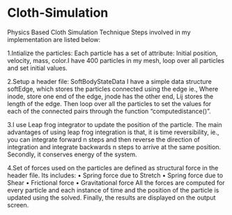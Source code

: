 # Cloth-Simulation
Physics Based Cloth Simulation
Technique
Steps involved in my implementation are listed below: 

1.Intialize the particles:
Each particle has a set of attribute: Initial position, velocity, mass, color.I have 400 particles in my mesh, loop over all particles and set initial values.
  
2.Setup a header file: SoftBodyStateData
I have a simple data structure softEdge, which stores the particles connected using the edge ie.,
Where inode, store one end of the edge, jnode has the other end, Lij stores the length of the edge. Then loop over all the particles to set the values for each of the connected pairs through the function “computedistance()”.

3.I use Leap frog integrator to update the position of the particle.
The main advantages of using leap frog integration is that, it is time reversibility, ie., you can integrate forward n steps and then reverse the direction of integration and integrate backwards n steps to arrive at the same position. Secondly, it conserves energy of the system.

4.Set of forces used on the particles are defined as structural force in the header file. Its includes:
• Spring force due to Stretch
• Spring force due to Shear
• Frictional force
• Gravitational force
All the forces are computed for every particle and each instance of time and the position of the particle is updated using the solved. Finally, the results are displayed on the output screen.

